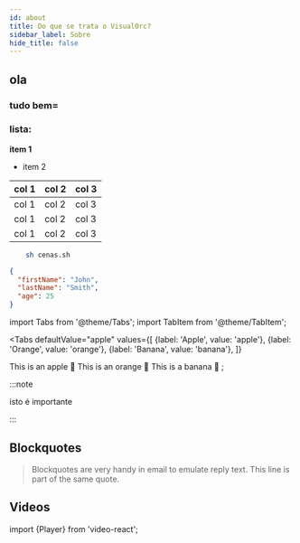 ```yaml
---
id: about
title: Do que se trata o VisualOrc?
sidebar_label: Sobre
hide_title: false
---
```


## ola
### tudo bem=


### lista:

**item 1**
* item 2

| col 1 | col 2 | col 3
| - | - | - |
| col 1 | col 2 | col 3
| col 1 | col 2 | col 3
| col 1 | col 2 | col 3

```sh
    sh cenas.sh
```

```json
{
  "firstName": "John",
  "lastName": "Smith",
  "age": 25
}
```

import Tabs from '@theme/Tabs';
import TabItem from '@theme/TabItem';

<Tabs
  defaultValue="apple"
  values={[
    {label: 'Apple', value: 'apple'},
    {label: 'Orange', value: 'orange'},
    {label: 'Banana', value: 'banana'},
  ]}
  >
  <TabItem value="apple">This is an apple 🍎</TabItem>
  <TabItem value="orange">This is an orange 🍊</TabItem>
  <TabItem value="banana">This is a banana 🍌</TabItem>
</Tabs>;

:::note

isto é importante

:::

## Blockquotes

> Blockquotes are very handy in email to emulate reply text. This line is part of the same quote.


## Videos

import {Player} from 'video-react';

<Player
  playsInline
  poster="/img/visualorc.svg"
  src="https://media.w3.org/2010/05/sintel/trailer_hd.mp4"
/>

